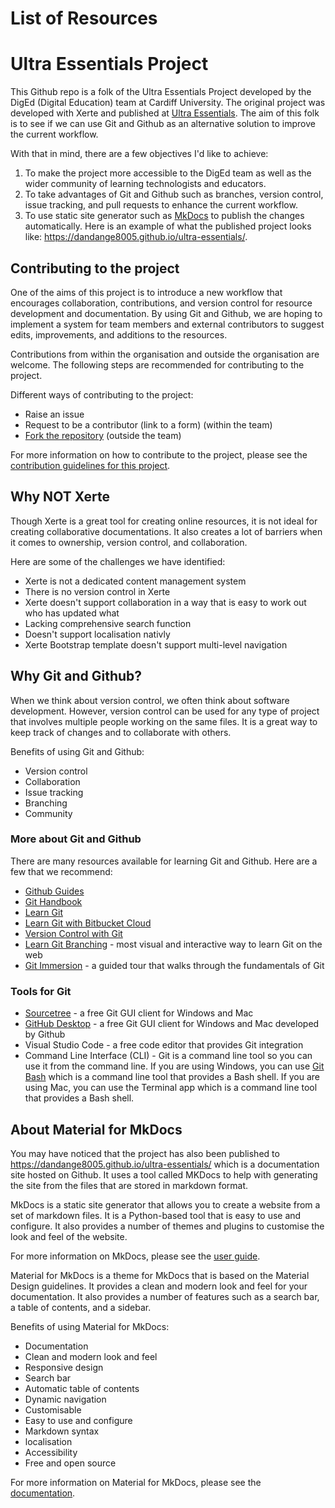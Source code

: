# List of Resources




# Ultra Essentials Project
This Github repo is a folk of the Ultra Essentials Project developed by the DigEd (Digital Education) team at Cardiff University. The original project was developed with Xerte and published at [Ultra Essentials](https://xerte.cardiff.ac.uk/play_18321#UltraEssentials). The aim of this folk is to see if we can use Git and Github as an alternative solution to improve the current workflow.

With that in mind, there are a few objectives I'd like to achieve:

1. To make the project more accessible to the DigEd team as well as the wider community of learning technologists and educators.
2. To take advantages of Git and Github such as branches, version control, issue tracking, and pull requests to enhance the current workflow.
3. To use static site generator such as [MkDocs](https://www.mkdocs.org/) to publish the changes automatically. Here is an example of what the published project looks like: https://dandange8005.github.io/ultra-essentials/.


## Contributing to the project

One of the aims of this project is to introduce a new workflow that encourages collaboration, contributions, and version control for resource development and documentation. By using Git and Github, we are hoping to implement a system for team members and external contributors to suggest edits, improvements, and additions to the resources. 

Contributions from within the organisation and outside the organisation are welcome. The following steps are recommended for contributing to the project.

Different ways of contributing to the project:

- Raise an issue
- Request to be a contributor (link to a form) (within the team)
- [Fork the repository](https://docs.github.com/en/get-started/quickstart/fork-a-repo) (outside the team)

For more information on how to contribute to the project, please see the [contribution guidelines for this project](contributing.md).


<!-- ## Project layout

    mkdocs.yml    # The configuration file.
    docs/
        index.md  # The documentation homepage.
        ...       # Other markdown pages, images and other files. -->

## Why NOT Xerte

Though Xerte is a great tool for creating online resources, it is not ideal for creating collaborative documentations. It also creates a lot of barriers when it comes to ownership, version control, and collaboration.

Here are some of the challenges we have identified:

- Xerte is not a dedicated content management system
- There is no version control in Xerte
- Xerte doesn't support collaboration in a way that is easy to work out who has updated what
- Lacking comprehensive search function
- Doesn't support localisation nativly
- Xerte Bootstrap template doesn't support multi-level navigation

## Why Git and Github?

When we think about version control, we often think about software development. However, version control can be used for any type of project that involves multiple people working on the same files. It is a great way to keep track of changes and to collaborate with others.

Benefits of using Git and Github:

- Version control
- Collaboration
- Issue tracking
- Branching
- Community

<!-- Git is a version control system that allows you to track changes to files and folders. It is a distributed version control system which means that every user has a copy of the repository on their local machine. This allows users to work on the project offline and then push the changes to the remote repository when they are ready.

Github is a web-based hosting service for Git repositories. It provides a web-based graphical interface and access control for repositories. It also provides additional features such as issue tracking, pull requests, and project management tools. -->

### More about Git and Github

There are many resources available for learning Git and Github. Here are a few that we recommend:

- [Github Guides](https://guides.github.com/)
- [Git Handbook](https://guides.github.com/introduction/git-handbook/)
- [Learn Git](https://www.w3docs.com/learn-git.html)
- [Learn Git with Bitbucket Cloud](https://www.atlassian.com/git/tutorials/learn-git-with-bitbucket-cloud)
- [Version Control with Git](https://www.coursera.org/learn/version-control-with-git)
- [Learn Git Branching](https://learngitbranching.js.org/) - most visual and interactive way to learn Git on the web
- [Git Immersion](https://gitimmersion.com/) - a guided tour that walks through the fundamentals of Git

### Tools for Git

- [Sourcetree](https://www.sourcetreeapp.com/) - a free Git GUI client for Windows and Mac
- [GitHub Desktop](https://desktop.github.com/) - a free Git GUI client for Windows and Mac developed by Github
- Visual Studio Code - a free code editor that provides Git integration
- Command Line Interface (CLI) - Git is a command line tool so you can use it from the command line. If you are using Windows, you can use [Git Bash](https://gitforwindows.org/) which is a command line tool that provides a Bash shell. If you are using Mac, you can use the Terminal app which is a command line tool that provides a Bash shell.


## About Material for MkDocs

You may have noticed that the project has also been published to https://dandange8005.github.io/ultra-essentials/ which is a documentation site hosted on Github. It uses a tool called MKDocs to help with generating the site from the files that are stored in markdown format.

MkDocs is a static site generator that allows you to create a website from a set of markdown files. It is a Python-based tool that is easy to use and configure. It also provides a number of themes and plugins to customise the look and feel of the website.

For more information on MkDocs, please see the [user guide](https://www.mkdocs.org/user-guide/).

Material for MkDocs is a theme for MkDocs that is based on the Material Design guidelines. It provides a clean and modern look and feel for your documentation. It also provides a number of features such as a search bar, a table of contents, and a sidebar.

Benefits of using Material for MkDocs:

- Documentation
- Clean and modern look and feel
- Responsive design
- Search bar
- Automatic table of contents
- Dynamic navigation
- Customisable
- Easy to use and configure
- Markdown syntax
- localisation
- Accessibility
- Free and open source

For more information on Material for MkDocs, please see the [documentation](https://squidfunk.github.io/mkdocs-material/).


